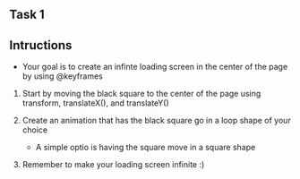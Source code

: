 ## Task 1

## Intructions
- Your goal is to create an infinte loading screen in the center of the page by using @keyframes

1. Start by moving the black square to the center of the page using transform, translateX(), and translateY()

2. Create an animation that has the black square go in a loop shape of your choice
    - A simple optio is having the square move in a square shape 

3. Remember to make your loading screen infinite :) 